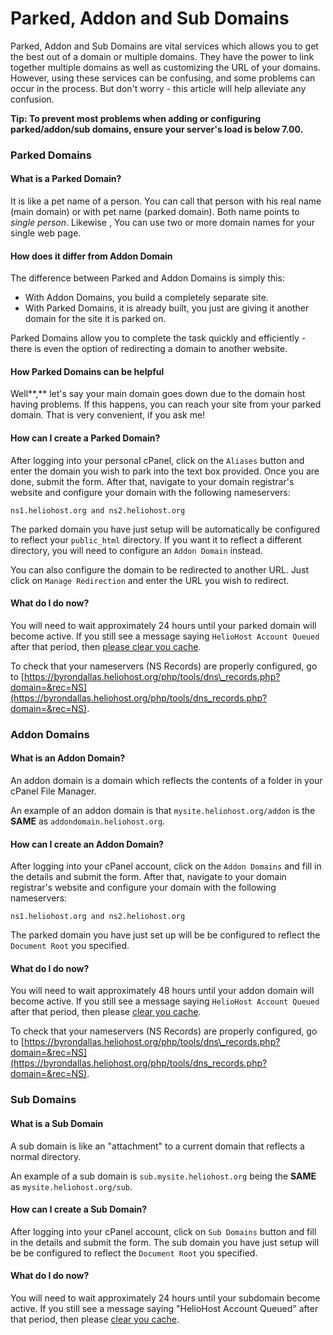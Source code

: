 # Parked, Addon and Sub Domains

Parked, Addon and Sub Domains are vital services which allows you to get the best out of a domain or multiple domains. They have the power to link together multiple domains as well as customizing the URL of your domains. However, using these services can be confusing, and some problems can occur in the process. But don't worry - this article will help alleviate any confusion.

**Tip: To prevent most problems when adding or configuring parked/addon/sub domains, ensure your server's load is below 7.00.**

### Parked Domains

#### What is a Parked Domain?

It is like a pet name of a person. You can call that person with his real name \(main domain\) or with pet name \(parked domain\). Both name points to _single person_. Likewise , You can use two or more domain names for your single web page.

#### How does it differ from Addon Domain

The difference between Parked and Addon Domains is simply this:

* With Addon Domains, you build a completely separate site.
* With Parked Domains, it is already built, you just are giving it another domain for the site it is parked on.

Parked Domains allow you to complete the task quickly and efficiently - there is even the option of redirecting a domain to another website.

#### How Parked Domains can be helpful

Well**,** let's say your main domain goes down due to the domain host having problems. If this happens, you can reach your site from your parked domain. That is very convenient, if you ask me!

#### How can I create a Parked Domain?

After logging into your personal cPanel, click on the `Aliases` button and enter the domain you wish to park into the text box provided. Once you are done, submit the form. After that, navigate to your domain registrar's website and configure your domain with the following nameservers:

```text
ns1.heliohost.org and ns2.heliohost.org
```

The parked domain you have just setup will be automatically be configured to reflect your `public_html` directory. If you want it to reflect a different directory, you will need to configure an `Addon Domain` instead.

You can also configure the domain to be redirected to another URL. Just click on `Manage Redirection` and enter the URL you wish to redirect.

#### What do I do now?

You will need to wait approximately 24 hours until your parked domain will become active. If you still see a message saying `HelioHost Account Queued` after that period, then [please clear you cache](../misc/clear-your-cache.md).

To check that your nameservers \(NS Records\) are properly configured, go to [https://byrondallas.heliohost.org/php/tools/dns\_records.php?domain=&rec=NS](https://byrondallas.heliohost.org/php/tools/dns_records.php?domain=&rec=NS).

### Addon Domains

#### What is an Addon Domain?

An addon domain is a domain which reflects the contents of a folder in your cPanel File Manager.

An example of an addon domain is that `mysite.heliohost.org/addon` is the **SAME** as `addondomain.heliohost.org`.

#### How can I create an Addon Domain?

After logging into your cPanel account, click on the `Addon Domains` and fill in the details and submit the form. After that, navigate to your domain registrar's website and configure your domain with the following nameservers:

```text
ns1.heliohost.org and ns2.heliohost.org
```

The parked domain you have just set up will be be configured to reflect the `Document Root` you specified.

#### What do I do now?

You will need to wait approximately 48 hours until your addon domain will become active. If you still see a message saying `HelioHost Account Queued` after that period, then please [clear you cache](../misc/clear-your-cache.md).

To check that your nameservers \(NS Records\) are properly configured, go to [https://byrondallas.heliohost.org/php/tools/dns\_records.php?domain=&rec=NS](https://byrondallas.heliohost.org/php/tools/dns_records.php?domain=&rec=NS).

### Sub Domains

#### What is a Sub Domain

A sub domain is like an "attachment" to a current domain that reflects a normal directory.

An example of a sub domain is `sub.mysite.heliohost.org` being the **SAME** as `mysite.heliohost.org/sub`.

#### How can I create a Sub Domain?

After logging into your cPanel account, click on `Sub Domains` button and fill in the details and submit the form. The sub domain you have just setup will be be configured to reflect the `Document Root` you specified.

#### What do I do now?

You will need to wait approximately 24 hours until your subdomain become active. If you still see a message saying "HelioHost Account Queued" after that period, then please [clear you cache](../misc/clear-your-cache.md).

